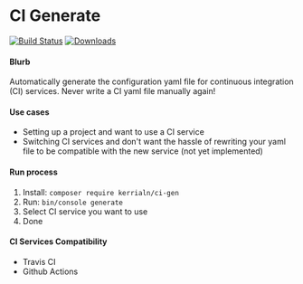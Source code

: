 
# CI Generate

[![Build Status](https://img.shields.io/travis/kerrialn/ci-gen/master.svg?style=flat-square)](https://travis-ci.org/kerrialn/ci-gen)
[![Downloads](https://img.shields.io/packagist/dt/kerrialn/ci-gen.svg?style=flat-square)](https://packagist.org/packages/kerrialn/ci-gen)

#### Blurb 
Automatically generate the configuration yaml file for continuous integration (CI) services. Never write a CI yaml file manually again!

#### Use cases
- Setting up a project and want  to use a CI service
- Switching CI services and don't want the hassle of rewriting your yaml file to be compatible with the new service (not yet implemented) 

#### Run process
1. Install: `composer require kerrialn/ci-gen`
1. Run: `bin/console generate`
2. Select CI service you want to use 
3. Done

#### CI Services Compatibility
- Travis CI
- Github Actions